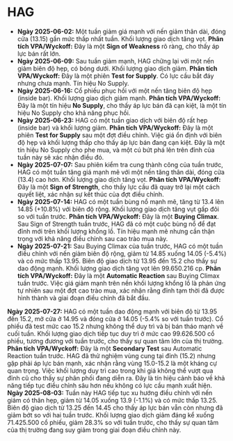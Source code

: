 # HAG

- **Ngày 2025-06-02:** Một tuần giảm giá mạnh với nến giảm thân dài, đóng cửa (13.15) gần mức thấp nhất tuần. Khối lượng giao dịch tăng vọt. **Phân tích VPA/Wyckoff:** Đây là một **Sign of Weakness** rõ ràng, cho thấy áp lực bán rất lớn.
- **Ngày 2025-06-09:** Sau tuần giảm mạnh, HAG chững lại với một nến giảm biên độ hẹp, có bóng dưới. Khối lượng giao dịch giảm. **Phân tích VPA/Wyckoff:** Đây là một phiên **Test for Supply**. Có lực cầu bắt đáy nhưng chưa mạnh. Tín hiệu No Supply.
- **Ngày 2025-06-16:** Cổ phiếu phục hồi với một nến tăng biên độ hẹp (inside bar). Khối lượng giao dịch giảm mạnh. **Phân tích VPA/Wyckoff:** Đây là một tín hiệu **No Supply**, cho thấy áp lực bán đã cạn kiệt, là một tín hiệu No Supply cho khả năng phục hồi.
- **Ngày 2025-06-23:** HAG có một tuần giao dịch với biên độ rất hẹp (inside bar) và khối lượng giảm. **Phân tích VPA/Wyckoff:** Đây là một phiên **Test for Supply** sau một đợt điều chỉnh. Việc giá ổn định với biên độ hẹp và khối lượng thấp cho thấy áp lực bán đang cạn kiệt. Đây là một tín hiệu No Supply cho phe mua, và một cú bứt phá lên trên đỉnh của tuần này sẽ xác nhận điều đó.
- **Ngày 2025-07-07:** Sau phiên kiểm tra cung thành công của tuần trước, HAG có một tuần tăng giá mạnh mẽ với một nến tăng thân dài, đóng cửa (13.4) cao hơn. Khối lượng giao dịch tăng vọt. **Phân tích VPA/Wyckoff:** Đây là một **Sign of Strength**, cho thấy lực cầu đã quay trở lại một cách quyết liệt, xác nhận sự kết thúc của đợt điều chỉnh.
- **Ngày 2025-07-14:** HAG có một tuần bùng nổ mạnh mẽ, tăng từ 13.4 lên 14.85 (+10.8%) với biên độ rộng. Khối lượng giao dịch tăng vụt gấp đôi so với tuần trước. **Phân tích VPA/Wyckoff:** Đây là một **Buying Climax**. Sau Sign of Strength tuần trước, HAG đã có một cuộc bùng nổ để đạt đỉnh mới trên khối lượng khổng lồ. Tín hiệu mạnh mẽ nhưng cần thận trọng với khả năng điều chỉnh sau cao trào mua này.
- **Ngày 2025-07-21:** Sau Buying Climax của tuần trước, HAG có một tuần điều chỉnh với nến giảm biên độ rộng, giảm từ 14.85 xuống 14.05 (-5.4%) và có mức thấp 13.95. Biên độ giao dịch từ 13.95 đến 15.2 cho thấy sự dao động mạnh. Khối lượng giao dịch tăng vọt lên 99.650.216 cp. **Phân tích VPA/Wyckoff:** Đây là một **Automatic Reaction** sau Buying Climax tuần trước. Việc giá giảm mạnh trên nền khối lượng khổng lồ là phản ứng tự nhiên sau một đợt cao trào mua, xác nhận rằng đỉnh tạm thời đã được hình thành và giai đoạn điều chỉnh đã bắt đầu.

**Ngày 2025-07-27:** HAG có một tuần dao động mạnh với biên độ từ 13.95 đến 15.2, mở cửa ở 14.95 và đóng cửa ở 14.05 (-5.4% so với tuần trước). Cổ phiếu đã test mức cao 15.2 nhưng không thể duy trì và bị bán tháo mạnh về cuối tuần. Khối lượng giao dịch tiếp tục duy trì ở mức cao 99.626.500 cổ phiếu, tương đương với tuần trước, cho thấy sự quan tâm lớn của thị trường. **Phân tích VPA/Wyckoff:** Đây là một **Secondary Test** sau Automatic Reaction tuần trước. HAG đã thử nghiệm vùng cung tại đỉnh (15.2) nhưng gặp phải áp lực bán mạnh, xác nhận rằng vùng 15.0-15.2 là một kháng cự quan trọng. Việc khối lượng duy trì cao trong khi giá không thể vượt qua đỉnh cũ cho thấy sự phân phối đang diễn ra. Đây là tín hiệu cảnh báo về khả năng tiếp tục điều chỉnh sâu hơn nếu không có lực cầu mạnh xuất hiện.
**Ngày 2025-08-03:** Tuần này HAG tiếp tục xu hướng điều chỉnh với nến giảm có thân hẹp, giảm từ 14.05 xuống 13.9 (-1.1%) và có mức thấp 13.25. Biên độ giao dịch từ 13.25 đến 14.45 cho thấy áp lực bán vẫn còn nhưng đã giảm bớt so với hai tuần trước. Khối lượng giao dịch giảm đáng kể xuống 71.425.500 cổ phiếu, giảm 28.3% so với tuần trước, cho thấy sự quan tâm của thị trường đang suy giảm trong giai đoạn điều chỉnh này.
